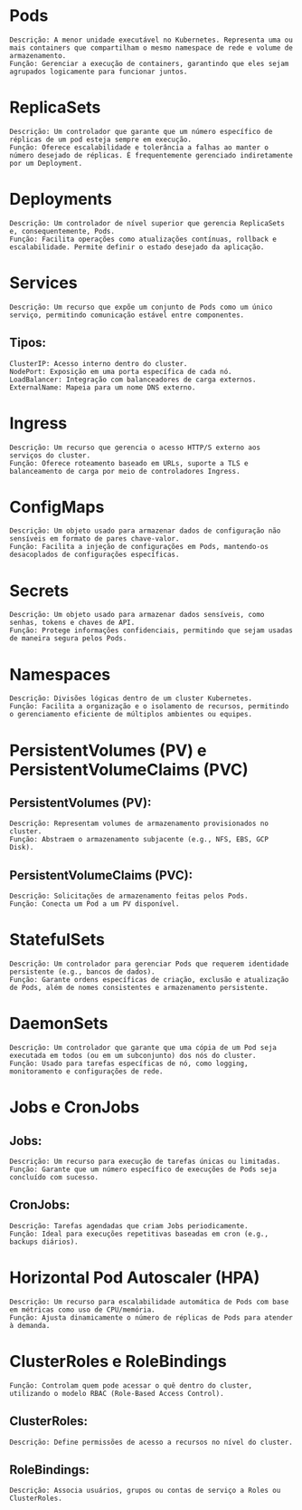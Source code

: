 # Pods
    Descrição: A menor unidade executável no Kubernetes. Representa uma ou mais containers que compartilham o mesmo namespace de rede e volume de armazenamento.
    Função: Gerenciar a execução de containers, garantindo que eles sejam agrupados logicamente para funcionar juntos.

# ReplicaSets
    Descrição: Um controlador que garante que um número específico de réplicas de um pod esteja sempre em execução.
    Função: Oferece escalabilidade e tolerância a falhas ao manter o número desejado de réplicas. É frequentemente gerenciado indiretamente por um Deployment.

# Deployments
    Descrição: Um controlador de nível superior que gerencia ReplicaSets e, consequentemente, Pods.
    Função: Facilita operações como atualizações contínuas, rollback e escalabilidade. Permite definir o estado desejado da aplicação.

# Services
    Descrição: Um recurso que expõe um conjunto de Pods como um único serviço, permitindo comunicação estável entre componentes.

## Tipos:
    ClusterIP: Acesso interno dentro do cluster.
    NodePort: Exposição em uma porta específica de cada nó.
    LoadBalancer: Integração com balanceadores de carga externos.
    ExternalName: Mapeia para um nome DNS externo.

# Ingress
    Descrição: Um recurso que gerencia o acesso HTTP/S externo aos serviços do cluster.
    Função: Oferece roteamento baseado em URLs, suporte a TLS e balanceamento de carga por meio de controladores Ingress.

# ConfigMaps
    Descrição: Um objeto usado para armazenar dados de configuração não sensíveis em formato de pares chave-valor.
    Função: Facilita a injeção de configurações em Pods, mantendo-os desacoplados de configurações específicas.

# Secrets
    Descrição: Um objeto usado para armazenar dados sensíveis, como senhas, tokens e chaves de API.
    Função: Protege informações confidenciais, permitindo que sejam usadas de maneira segura pelos Pods.

# Namespaces
    Descrição: Divisões lógicas dentro de um cluster Kubernetes.
    Função: Facilita a organização e o isolamento de recursos, permitindo o gerenciamento eficiente de múltiplos ambientes ou equipes.

# PersistentVolumes (PV) e PersistentVolumeClaims (PVC)

## PersistentVolumes (PV):
    Descrição: Representam volumes de armazenamento provisionados no cluster.
    Função: Abstraem o armazenamento subjacente (e.g., NFS, EBS, GCP Disk).

## PersistentVolumeClaims (PVC):
    Descrição: Solicitações de armazenamento feitas pelos Pods.
    Função: Conecta um Pod a um PV disponível.

# StatefulSets
    Descrição: Um controlador para gerenciar Pods que requerem identidade persistente (e.g., bancos de dados).
    Função: Garante ordens específicas de criação, exclusão e atualização de Pods, além de nomes consistentes e armazenamento persistente.

# DaemonSets
    Descrição: Um controlador que garante que uma cópia de um Pod seja executada em todos (ou em um subconjunto) dos nós do cluster.
    Função: Usado para tarefas específicas de nó, como logging, monitoramento e configurações de rede.

# Jobs e CronJobs
## Jobs:
    Descrição: Um recurso para execução de tarefas únicas ou limitadas.
    Função: Garante que um número específico de execuções de Pods seja concluído com sucesso.
## CronJobs:
    Descrição: Tarefas agendadas que criam Jobs periodicamente.
    Função: Ideal para execuções repetitivas baseadas em cron (e.g., backups diários).

# Horizontal Pod Autoscaler (HPA)
    Descrição: Um recurso para escalabilidade automática de Pods com base em métricas como uso de CPU/memória.
    Função: Ajusta dinamicamente o número de réplicas de Pods para atender à demanda.

# ClusterRoles e RoleBindings
    Função: Controlam quem pode acessar o quê dentro do cluster, utilizando o modelo RBAC (Role-Based Access Control).

## ClusterRoles:
    Descrição: Define permissões de acesso a recursos no nível do cluster.
    
## RoleBindings:
    Descrição: Associa usuários, grupos ou contas de serviço a Roles ou ClusterRoles.